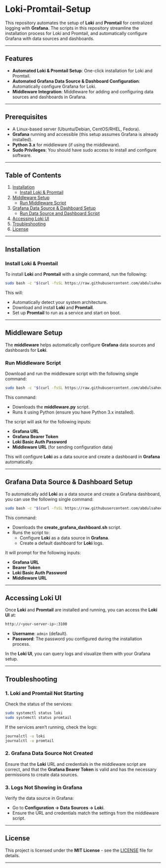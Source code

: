 # Loki-Promtail-Setup

This repository automates the setup of **Loki** and **Promtail** for centralized logging with **Grafana**. The scripts in this repository streamline the installation process for Loki and Promtail, and automatically configure Grafana with data sources and dashboards.

---

## Features

- **Automated Loki & Promtail Setup**: One-click installation for Loki and Promtail.
- **Automated Grafana Data Source & Dashboard Configuration**: Automatically configure Grafana for Loki.
- **Middleware Integration**: Middleware for adding and configuring data sources and dashboards in Grafana.

---

## Prerequisites

- A Linux-based server (Ubuntu/Debian, CentOS/RHEL, Fedora).
- **Grafana** running and accessible (this setup assumes Grafana is already installed).
- **Python 3.x** for middleware (if using the middleware).
- **Sudo Privileges**: You should have sudo access to install and configure software.

---

## Table of Contents

1. [Installation](#installation)
   - [Install Loki & Promtail](#install-loki--promtail)
2. [Middleware Setup](#middleware-setup)
   - [Run Middleware Script](#run-middleware-script)
3. [Grafana Data Source & Dashboard Setup](#grafana-data-source--dashboard-setup)
   - [Run Data Source and Dashboard Script](#run-data-source-and-dashboard-script)
4. [Accessing Loki UI](#accessing-loki-ui)
5. [Troubleshooting](#troubleshooting)
6. [License](#license)

---

## Installation

### Install Loki & Promtail

To install **Loki** and **Promtail** with a single command, run the following:

```bash
sudo bash -c "$(curl -fsSL https://raw.githubusercontent.com/abdulsaheel/Loki-Promtail-Setup/refs/heads/main/install_loki_promtail.sh)"
```

This will:
- Automatically detect your system architecture.
- Download and install **Loki** and **Promtail**.
- Set up **Promtail** to run as a service and start on boot.

---

## Middleware Setup

The **middleware** helps automatically configure **Grafana** data sources and dashboards for **Loki**.

### Run Middleware Script

Download and run the middleware script with the following single command:

```bash
sudo bash -c "$(curl -fsSL https://raw.githubusercontent.com/abdulsaheel/Loki-Promtail-Setup/refs/heads/main/middleware.py)"
```

This command:
- Downloads the **middleware.py** script.
- Runs it using Python (ensure you have Python 3.x installed).

The script will ask for the following inputs:
- **Grafana URL**
- **Grafana Bearer Token**
- **Loki Basic Auth Password**
- **Middleware URL** (for sending configuration data)

This will configure **Loki** as a data source and create a dashboard in **Grafana** automatically.

---

## Grafana Data Source & Dashboard Setup

To automatically add **Loki** as a data source and create a Grafana dashboard, you can use the following single command:

```bash
sudo bash -c "$(curl -fsSL https://raw.githubusercontent.com/abdulsaheel/Loki-Promtail-Setup/refs/heads/main/create_grafana_dashboard.sh)"
```

This command:
- Downloads the **create_grafana_dashboard.sh** script.
- Runs the script to:
  - Configure **Loki** as a data source in **Grafana**.
  - Create a default dashboard for **Loki** logs.

It will prompt for the following inputs:
- **Grafana URL**
- **Bearer Token**
- **Loki Basic Auth Password**
- **Middleware URL**

---

## Accessing Loki UI

Once **Loki** and **Promtail** are installed and running, you can access the **Loki UI** at:

```bash
http://<your-server-ip>:3100
```

- **Username**: `admin` (default).
- **Password**: The password you configured during the installation process.

In the **Loki UI**, you can query logs and visualize them with your Grafana setup.

---

## Troubleshooting

### 1. **Loki and Promtail Not Starting**
Check the status of the services:

```bash
sudo systemctl status loki
sudo systemctl status promtail
```

If the services aren’t running, check the logs:

```bash
journalctl -u loki
journalctl -u promtail
```

### 2. **Grafana Data Source Not Created**
Ensure that the **Loki** URL and credentials in the middleware script are correct, and that the **Grafana Bearer Token** is valid and has the necessary permissions to create data sources.

### 3. **Logs Not Showing in Grafana**
Verify the data source in Grafana:
- Go to **Configuration → Data Sources → Loki**.
- Ensure the URL and credentials match the settings from the middleware script.

---

## License

This project is licensed under the **MIT License** - see the [LICENSE](LICENSE) file for details.

---